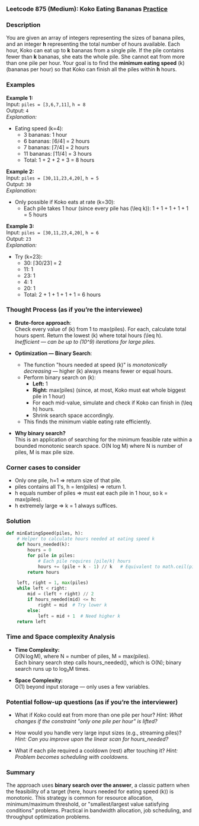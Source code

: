 ### Leetcode 875 (Medium): Koko Eating Bananas [Practice](https://leetcode.com/problems/koko-eating-bananas)

### Description  
You are given an array of integers representing the sizes of banana piles, and an integer **h** representing the total number of hours available. Each hour, Koko can eat up to **k** bananas from a single pile. If the pile contains fewer than **k** bananas, she eats the whole pile. She cannot eat from more than one pile per hour. Your goal is to find the **minimum eating speed** \(k\) (bananas per hour) so that Koko can finish all the piles within **h** hours.

### Examples  

**Example 1:**  
Input: `piles = [3,6,7,11]`, `h = 8`  
Output: `4`  
*Explanation:*
- Eating speed \(k=4\):
  - 3 bananas: 1 hour  
  - 6 bananas: ⌈6/4⌉ = 2 hours  
  - 7 bananas: ⌈7/4⌉ = 2 hours  
  - 11 bananas: ⌈11/4⌉ = 3 hours  
  - Total: 1 + 2 + 2 + 3 = 8 hours

**Example 2:**  
Input: `piles = [30,11,23,4,20]`, `h = 5`  
Output: `30`  
*Explanation:*
- Only possible if Koko eats at rate \(k=30\):
  - Each pile takes 1 hour (since every pile has \(\leq k\)): 1 + 1 + 1 + 1 + 1 = 5 hours

**Example 3:**  
Input: `piles = [30,11,23,4,20]`, `h = 6`  
Output: `23`  
*Explanation:*
- Try \(k=23\):
  - 30: ⌈30/23⌉ = 2
  - 11: 1
  - 23: 1
  - 4: 1
  - 20: 1
  - Total: 2 + 1 + 1 + 1 + 1 = 6 hours

### Thought Process (as if you’re the interviewee)  
- **Brute-force approach**:  
  Check every value of \(k\) from 1 to max(piles). For each, calculate total hours spent. Return the lowest \(k\) where total hours \(\leq h\).  
  *Inefficient — can be up to \(10^9\) iterations for large piles.*

- **Optimization — Binary Search**:
  - The function "hours needed at speed \(k\)" is *monotonically decreasing* — higher \(k\) always means fewer or equal hours.
  - Perform binary search on \(k\):  
    - **Left:** 1  
    - **Right:** max(piles) (since, at most, Koko must eat whole biggest pile in 1 hour)
    - For each mid-value, simulate and check if Koko can finish in \(\leq h\) hours.
    - Shrink search space accordingly.
  - This finds the minimum viable eating rate efficiently.

- **Why binary search?**  
  This is an application of searching for the minimum feasible rate within a bounded monotonic search space. O(N log M) where N is number of piles, M is max pile size.

### Corner cases to consider  
- Only one pile, h=1 ⇒ return size of that pile.
- piles contains all 1's, h = len(piles) ⇒ return 1.
- h equals number of piles ⇒ must eat each pile in 1 hour, so k = max(piles).
- h extremely large ⇒ k = 1 always suffices.

### Solution

```python
def minEatingSpeed(piles, h):
    # Helper to calculate hours needed at eating speed k
    def hours_needed(k):
        hours = 0
        for pile in piles:
            # Each pile requires ⌈pile/k⌉ hours
            hours += (pile + k - 1) // k   # Equivalent to math.ceil(pile / k)
        return hours

    left, right = 1, max(piles)
    while left < right:
        mid = (left + right) // 2
        if hours_needed(mid) <= h:
            right = mid  # Try lower k
        else:
            left = mid + 1  # Need higher k
    return left
```

### Time and Space complexity Analysis  

- **Time Complexity:**  
  O(N log M), where N = number of piles, M = max(piles).  
  Each binary search step calls hours_needed(), which is O(N); binary search runs up to log₂M times.

- **Space Complexity:**  
  O(1) beyond input storage — only uses a few variables.

### Potential follow-up questions (as if you’re the interviewer)  

- What if Koko could eat from more than one pile per hour?
  *Hint: What changes if the constraint "only one pile per hour" is lifted?*

- How would you handle very large input sizes (e.g., streaming piles)?
  *Hint: Can you improve upon the linear scan for hours_needed?*

- What if each pile required a cooldown (rest) after touching it?
  *Hint: Problem becomes scheduling with cooldowns.*

### Summary
The approach uses **binary search over the answer**, a classic pattern when the feasibility of a target (here, hours needed for eating speed \(k\)) is monotonic. This strategy is common for resource allocation, minimum/maximum threshold, or "smallest/largest value satisfying conditions" problems. Practical in bandwidth allocation, job scheduling, and throughput optimization problems.